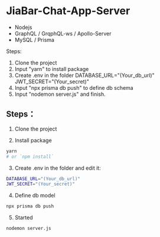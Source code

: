 # JiaBar-Chat-App-Server
- Nodejs 
- GraphQL / GrqphQL-ws / Apollo-Server
- MySQL / Prisma

Steps:
1. Clone the project
2. Input "yarn" to install package
3. Create .env in the folder
     DATABASE_URL="(Your_db_url)"
     JWT_SECRET="(Your_secret)"
4. Input "npx prisma db push" to define db schema
5. Input "nodemon server.js" and finish.

## Steps：

1. Clone the project

2. Install package
```bash
yarn
# or `npm install`
```

3. Create .env in the folder and edit it:
 ```bash
DATABASE_URL="(Your_db_url)"
JWT_SECRET="(Your_secret)"
```

4. Define db model
 ```bash
npx prisma db push
```

5. Started
 ```bash
nodemon server.js
```
